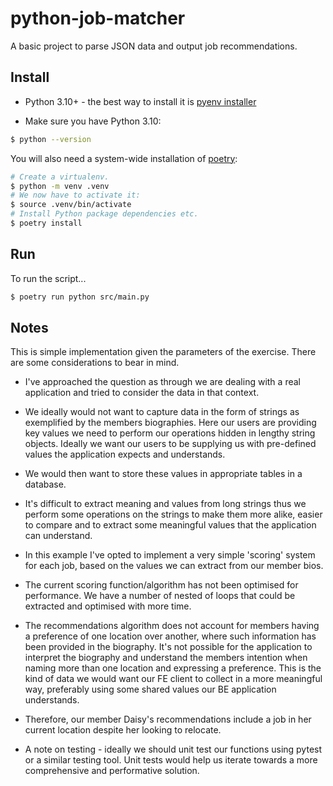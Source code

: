 # python-job-matcher

A basic project to parse JSON data and output job recommendations.

## Install

- Python 3.10+ - the best way to install it is [pyenv installer](https://github.com/pyenv/pyenv-installer#readme)

- Make sure you have Python 3.10:

```bash
$ python --version
```

You will also need a system-wide installation of [poetry](https://python-poetry.org/):

```bash
# Create a virtualenv.
$ python -m venv .venv
# We now have to activate it:
$ source .venv/bin/activate
# Install Python package dependencies etc.
$ poetry install
```

## Run
To run the script...
```bash
$ poetry run python src/main.py
```

## Notes

This is simple implementation given the parameters of the exercise.  There are some
considerations to bear in mind.

* I've approached the question as through we are dealing with a real application and tried to consider the data
in that context.

* We ideally would not want to capture data in the form of strings as exemplified by the members 
biographies.  Here our users are providing key values we need to perform our operations hidden
in lengthy string objects.  Ideally we want our users to be supplying us with pre-defined values the
application expects and understands.

* We would then want to store these values in appropriate tables in a database.

* It's difficult to extract meaning and values from long strings thus we perform some 
operations on the strings to make them more alike, easier to compare and to extract some meaningful values that the application
can understand.

* In this example I've opted to implement a very simple 'scoring' system for each job, based 
on the values we can extract from our member bios. 

* The current scoring function/algorithm has not been optimised for performance.  We have
a number of nested of loops that could be extracted and optimised with more time.

* The recommendations algorithm does not account for members having a preference of one location
over another, where such information has been provided in the biography.  It's not possible for the
application to interpret the biography and understand the members intention when naming more than one location
and expressing a preference.  This is the kind of data we would want our FE client to collect in a more
meaningful way, preferably using some shared values our BE application understands.

* Therefore, our member Daisy's recommendations include a job in her current location despite her looking to relocate.

* A note on testing - ideally we should unit test our functions using pytest or a similar testing tool.  Unit tests would
help us iterate towards a more comprehensive and performative solution. 

